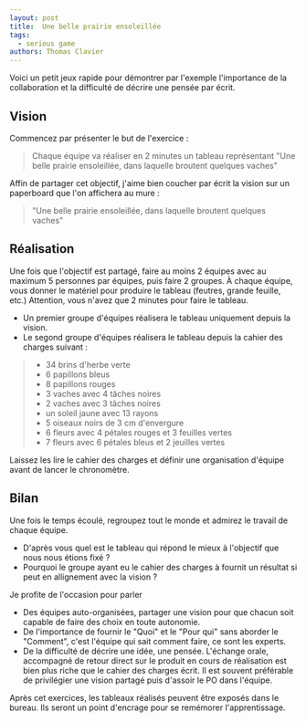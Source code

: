 ```yaml
---
layout: post
title:  Une belle prairie ensoleillée
tags: 
  - serious game
authors: Thomas Clavier
---
```


Voici un petit jeux rapide pour démontrer par l'exemple l'importance de la collaboration et la difficulté de décrire une pensée par écrit.

## Vision

Commencez par présenter le but de l'exercice :

> Chaque équipe va réaliser en 2 minutes un tableau représentant "Une belle prairie ensoleillée, dans laquelle broutent quelques vaches"

Affin de partager cet objectif, j'aime bien coucher par écrit la vision sur un paperboard que l'on affichera au mure : 

> "Une belle prairie ensoleillée, dans laquelle broutent quelques vaches"

## Réalisation

Une fois que l'objectif est partagé, faire au moins 2 équipes avec au maximum 5 personnes par équipes, puis faire 2 groupes. À chaque équipe, vous donner le matériel pour produire le tableau (feutres, grande feuille, etc.) Attention, vous n'avez que 2 minutes pour faire le tableau.

- Un premier groupe d'équipes réalisera le tableau uniquement depuis la vision.
- Le segond groupe d'équipes réalisera le tableau depuis la cahier des charges suivant : 

> - 34 brins d'herbe verte
> - 6 papillons bleus
> - 8 papillons rouges
> - 3 vaches avec 4 tâches noires
> - 2 vaches avec 3 tâches noires
> - un soleil jaune avec 13 rayons
> - 5 oiseaux noirs de 3 cm d'envergure
> - 6 fleurs avec 4 pétales rouges et 3 feuilles vertes
> - 7 fleurs avec 6 pétales bleus et 2 jeuilles vertes

Laissez les lire le cahier des charges et définir une organisation d'équipe avant de lancer le chronomètre.

## Bilan

Une fois le temps écoulé, regroupez tout le monde et admirez le travail de chaque équipe. 

- D'après vous quel est le tableau qui répond le mieux à l'objectif que nous nous étions fixé ?
- Pourquoi le groupe ayant eu le cahier des charges à fournit un résultat si peut en allignement avec la vision ?

Je profite de l'occasion pour parler 

- Des équipes auto-organisées, partager une vision pour que chacun soit capable de faire des choix en toute autonomie.
- De l'importance de fournir le "Quoi" et le "Pour qui" sans aborder le "Comment", c'est l'équipe qui sait comment faire, ce sont les experts.
- De la difficulté de décrire une idée, une pensée. L'échange orale, accompagné de retour direct sur le produit en cours de réalisation est bien plus riche que le cahier des charges écrit. Il est souvent préférable de privilégier une vision partagé puis d'assoir le PO dans l'équipe.

Après cet exercices, les tableaux réalisés peuvent être exposés dans le bureau. Ils seront un point d'encrage pour se remémorer l'apprentissage.
